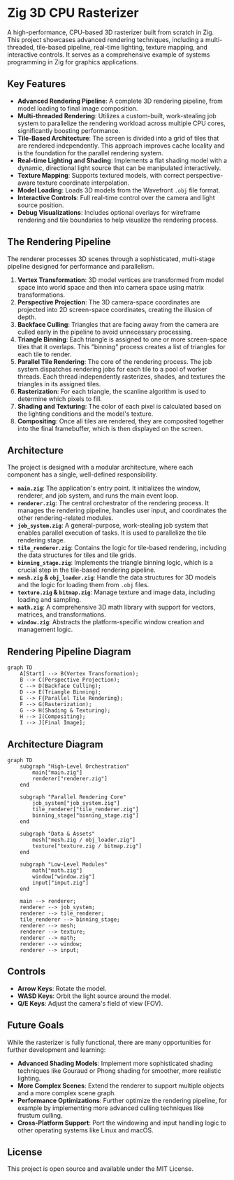 # Zig 3D CPU Rasterizer

A high-performance, CPU-based 3D rasterizer built from scratch in Zig. This project showcases advanced rendering techniques, including a multi-threaded, tile-based pipeline, real-time lighting, texture mapping, and interactive controls. It serves as a comprehensive example of systems programming in Zig for graphics applications.

## Key Features

*   **Advanced Rendering Pipeline**: A complete 3D rendering pipeline, from model loading to final image composition.
*   **Multi-threaded Rendering**: Utilizes a custom-built, work-stealing job system to parallelize the rendering workload across multiple CPU cores, significantly boosting performance.
*   **Tile-Based Architecture**: The screen is divided into a grid of tiles that are rendered independently. This approach improves cache locality and is the foundation for the parallel rendering system.
*   **Real-time Lighting and Shading**: Implements a flat shading model with a dynamic, directional light source that can be manipulated interactively.
*   **Texture Mapping**: Supports textured models, with correct perspective-aware texture coordinate interpolation.
*   **Model Loading**: Loads 3D models from the Wavefront `.obj` file format.
*   **Interactive Controls**: Full real-time control over the camera and light source position.
*   **Debug Visualizations**: Includes optional overlays for wireframe rendering and tile boundaries to help visualize the rendering process.

## The Rendering Pipeline

The renderer processes 3D scenes through a sophisticated, multi-stage pipeline designed for performance and parallelism.

1.  **Vertex Transformation**: 3D model vertices are transformed from model space into world space and then into camera space using matrix transformations.
2.  **Perspective Projection**: The 3D camera-space coordinates are projected into 2D screen-space coordinates, creating the illusion of depth.
3.  **Backface Culling**: Triangles that are facing away from the camera are culled early in the pipeline to avoid unnecessary processing.
4.  **Triangle Binning**: Each triangle is assigned to one or more screen-space tiles that it overlaps. This "binning" process creates a list of triangles for each tile to render.
5.  **Parallel Tile Rendering**: The core of the rendering process. The job system dispatches rendering jobs for each tile to a pool of worker threads. Each thread independently rasterizes, shades, and textures the triangles in its assigned tiles.
6.  **Rasterization**: For each triangle, the scanline algorithm is used to determine which pixels to fill.
7.  **Shading and Texturing**: The color of each pixel is calculated based on the lighting conditions and the model's texture.
8.  **Compositing**: Once all tiles are rendered, they are composited together into the final framebuffer, which is then displayed on the screen.

## Architecture

The project is designed with a modular architecture, where each component has a single, well-defined responsibility.

*   **`main.zig`**: The application's entry point. It initializes the window, renderer, and job system, and runs the main event loop.
*   **`renderer.zig`**: The central orchestrator of the rendering process. It manages the rendering pipeline, handles user input, and coordinates the other rendering-related modules.
*   **`job_system.zig`**: A general-purpose, work-stealing job system that enables parallel execution of tasks. It is used to parallelize the tile rendering stage.
*   **`tile_renderer.zig`**: Contains the logic for tile-based rendering, including the data structures for tiles and tile grids.
*   **`binning_stage.zig`**: Implements the triangle binning logic, which is a crucial step in the tile-based rendering pipeline.
*   **`mesh.zig` & `obj_loader.zig`**: Handle the data structures for 3D models and the logic for loading them from `.obj` files.
*   **`texture.zig` & `bitmap.zig`**: Manage texture and image data, including loading and sampling.
*   **`math.zig`**: A comprehensive 3D math library with support for vectors, matrices, and transformations.
*   **`window.zig`**: Abstracts the platform-specific window creation and management logic.

## Rendering Pipeline Diagram

```mermaid
graph TD
    A[Start] --> B(Vertex Transformation);
    B --> C(Perspective Projection);
    C --> D(Backface Culling);
    D --> E(Triangle Binning);
    E --> F{Parallel Tile Rendering};
    F --> G(Rasterization);
    G --> H(Shading & Texturing);
    H --> I(Compositing);
    I --> J[Final Image];
```

## Architecture Diagram

```mermaid
graph TD
    subgraph "High-Level Orchestration"
        main["main.zig"]
        renderer["renderer.zig"]
    end

    subgraph "Parallel Rendering Core"
        job_system["job_system.zig"]
        tile_renderer["tile_renderer.zig"]
        binning_stage["binning_stage.zig"]
    end

    subgraph "Data & Assets"
        mesh["mesh.zig / obj_loader.zig"]
        texture["texture.zig / bitmap.zig"]
    end

    subgraph "Low-Level Modules"
        math["math.zig"]
        window["window.zig"]
        input["input.zig"]
    end

    main --> renderer;
    renderer --> job_system;
    renderer --> tile_renderer;
    tile_renderer --> binning_stage;
    renderer --> mesh;
    renderer --> texture;
    renderer --> math;
    renderer --> window;
    renderer --> input;
```

## Controls

*   **Arrow Keys**: Rotate the model.
*   **WASD Keys**: Orbit the light source around the model.
*   **Q/E Keys**: Adjust the camera's field of view (FOV).

## Future Goals

While the rasterizer is fully functional, there are many opportunities for further development and learning:

*   **Advanced Shading Models**: Implement more sophisticated shading techniques like Gouraud or Phong shading for smoother, more realistic lighting.
*   **More Complex Scenes**: Extend the renderer to support multiple objects and a more complex scene graph.
*   **Performance Optimizations**: Further optimize the rendering pipeline, for example by implementing more advanced culling techniques like frustum culling.
*   **Cross-Platform Support**: Port the windowing and input handling logic to other operating systems like Linux and macOS.

## License

This project is open source and available under the MIT License.